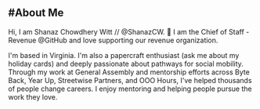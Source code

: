 
#About Me
---
Hi, I am Shanaz Chowdhery Witt // @ShanazCW. 👋 I am the Chief of Staff - Revenue @GitHub and love supporting our revenue organization. 

I'm based in Virginia. I'm also a papercraft enthusiast (ask me about my holiday cards) and deeply passionate about pathways for social mobility. Through my work at General Assembly and mentorship efforts across Byte Back, Year Up, Streetwise Partners, and OOO Hours, I've helped thousands of people change careers. I enjoy mentoring and helping people pursue the work they love.
